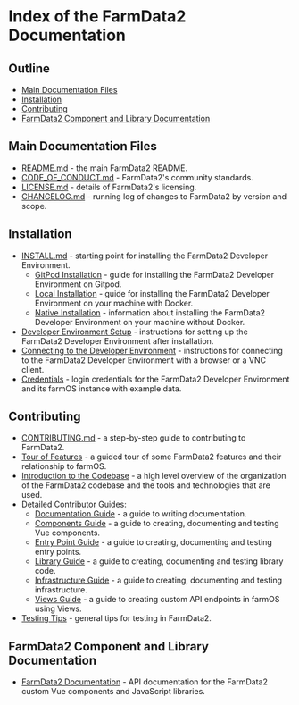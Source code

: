 # Index of the FarmData2 Documentation

## Outline

- [Main Documentation Files](#main-documentation-files)
- [Installation](#installation)
- [Contributing](#contributing)
- [FarmData2 Component and Library Documentation](#farmdata2-component-and-library-documentation)

## Main Documentation Files

- [README.md](../README.md) - the main FarmData2 README.
- [CODE_OF_CONDUCT.md](../CODE_OF_CONDUCT.md) - FarmData2's community standards.
- [LICENSE.md](../LICENSE.md) - details of FarmData2's licensing.
- [CHANGELOG.md](../CHANGELOG.md) - running log of changes to FarmData2 by version and scope.

## Installation

- [INSTALL.md](../INSTALL.md) - starting point for installing the FarmData2 Developer Environment.
  - [GitPod Installation](install/gitpod.md) - guide for installing the FarmData2 Developer Environment on Gitpod.
  - [Local Installation](install/local.md) - guide for installing the FarmData2 Developer Environment on your machine with Docker.
  - [Native Installation](install/native.md) - information about installing the FarmData2 Developer Environment on your machine without Docker.
- [Developer Environment Setup](install/setup.md) - instructions for setting up the FarmData2 Developer Environment after installation.
- [Connecting to the Developer Environment](install/connecting.md) - instructions for connecting to the FarmData2 Developer Environment with a browser or a VNC client.
- [Credentials](install/credentials.md) - login credentials for the FarmData2 Developer Environment and its farmOS instance with example data.

## Contributing

- [CONTRIBUTING.md](../CONTRIBUTING.md) - a step-by-step guide to contributing to FarmData2.
- [Tour of Features](contributing/tour.md) - a guided tour of some FarmData2 features and their relationship to farmOS.
- [Introduction to the Codebase](contributing/codebase.md) - a high level overview of the organization of the FarmData2 codebase and the tools and technologies that are used.
- Detailed Contributor Guides:
  - [Documentation Guide](contributing/documentation.md) - a guide to writing documentation.
  - [Components Guide](contributing/components.md) - a guide to creating, documenting and testing Vue components.
  - [Entry Point Guide](contributing/entry-points.md) - a guide to creating, documenting and testing entry points.
  - [Library Guide](contributing/libraries.md) - a guide to creating, documenting and testing library code.
  - [Infrastructure Guide](contributing/infrastructure.md) - a guide to creating, documenting and testing infrastructure.
  - [Views Guide](contributing/views.md) - a guide to creating custom API endpoints in farmOS using Views.
- [Testing Tips](contributing/testingTips.md) - general tips for testing in FarmData2.

## FarmData2 Component and Library Documentation

- [FarmData2 Documentation](FarmData2.md) - API documentation for the FarmData2 custom Vue components and JavaScript libraries.
